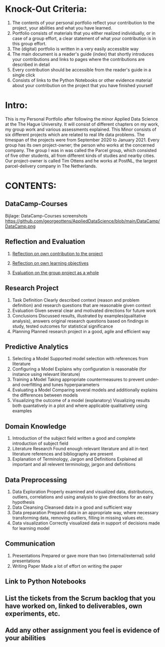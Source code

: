# Knock-Out Criteria:
1. The contents of your personal portfolio reflect your contribution to the project, your abilities and what you have learned.
2. Portfolio consists of materials that you either realized individually, or in case of a group effort, a clear statement of what your contribution is in this group effort.
3. The (digital) portfolio is written in a very easily accessible way
4. The main document is a reader's guide (index) that shortly introduces your contributions and links to pages where the contributions are described in detail
5. Every contribution should be accessible from the reader's guide in a single click
6. Consists of links to the Python Notebooks or other evidence material about your contribution on the project that you have finished yourself

# Intro:
This is my Personal Portfolio after following the minor Applied Data Science at the The Hague University. It will consist of different chapters on my work, my group work and various assessments explained.
This Minor consists of six different projects which are related to real life data problems.
The timespan of the projects were from September 2020 to January 2021.
Every group has its own project-owner; the person who works at the concerned company.
The group I was in was called the Parcel group, which consisted of five other students, all from different kinds of studies and nearby cities.
Our project-owner is called Tim Ottens and he works at PostNL, the largest parcel-delivery company in The Netherlands.

# CONTENTS:

## DataCamp-Courses
Bijlage: DataCamp-Courses screenshots
https://github.com/georgeottens/AppliedDataScience/blob/main/DataCamp/DataCamp.png

## Reflection and Evaluation
1. [Reflection on own contribution to the project](https://github.com/georgeottens/AppliedDataScience/blob/main/Reflection%20and%20Evaluation1)

2. [Reflection on own learning objectives](https://github.com/georgeottens/AppliedDataScience/blob/main/Reflection%20and%20Evaluation2)

3. [Evaluation on the group project as a whole](https://github.com/georgeottens/AppliedDataScience/blob/main/Reflection%20and%20Evaluation3)


## Research Project
1. Task Definition
Clearly described context (reason and problem definition) and research questions that are reasonable given context
2. Evaluation
Given several clear and motivated directions for future work
3. Conclusions
Discussed results, illustrated by examples(qualitative analysis), answers original research questions based on findings in study, tested outcomes for statistical significance
4. Planning
Planned research project in a good, agile and efficient way


## Predictive Analytics
1. Selecting a Model
Supported model selection with references from literature
2. Configuring a Model
Explains why configuration is reasonable (for instance using relevant literature)
3. Training a Model
Taking appropriate countermeasures to prevent under- and overfitting and tunes hyperparameters
4. Evaluating a Model
Comparing several models and additionally explains the differences between models
5. Visualizing the outcome of a model (explanatory)
Visualizing results both quantatively in a plot and where applicable qualitatively using examples


## Domain Knowledge
1. Introduction of the subject field
written a good and complete introduction of subject field
2. Literature Research
Found enough relevant literature and all in-text literature references and bibliography are present
3. Explanation of Terminology, Jargon and Definitions
Explained all important and all relevent terminology, jargon and definitions


## Data Preprocessing
1. Data Exploration
Properly examined and visualized data, distributions, outliers, correlations and using analysis to give directions for an ealry hypothesis
2. Data Cleansing
Cleansed data in a good and sufficient way
3. Data preparation
Prepared data in an appropriate way, where necessary transforming data, removing outliers, filling in missing values etc.
4. Data visualization
Correctly visualized data in support of decisions made for learning model


## Communication
1. Presentations
Prepared or gave more than two (internal/external) solid presentations
2. Writing Paper
Made a lot of effort on writing the paper


## Link to Python Notebooks


## List the tickets from the Scrum backlog that you have worked on, linked to deliverables, own experiments, etc.


## Add any other assignment you feel is evidence of your abilities
